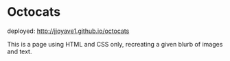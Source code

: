 # Octocats

deployed: http://jjoyave1.github.io/octocats

This is a page using HTML and CSS only, recreating a given blurb of images and text.
